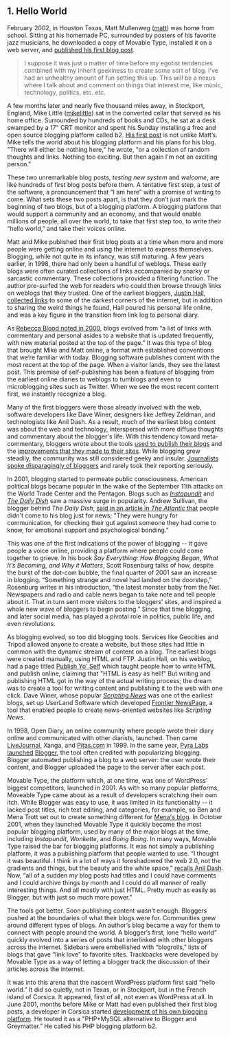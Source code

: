 ## 1. Hello World

February 2002, in Houston Texas, Matt Mullenweg ([matt](http://profiles.wordpress.org/matt)) was home from school. Sitting at his homemade PC, surrounded by posters of his favorite jazz musicians, he downloaded a copy of Movable Type, installed it on a web server, and [published his first blog post](http://ma.tt/2002/02/testing-new-system/).

> I suppose it was just a matter of time before my egotist tendencies combined with my inherit geekiness to create some sort of blog. I’ve had an unhealthy amount of fun setting this up. This will be a nexus where I talk about and comment on things that interest me, like music, technology, politics, etc. etc.

A few months later and nearly five thousand miles away, in Stockport, England, Mike Little ([mikelittle](http://profiles.wordpress.org/mikelittle)) sat in the converted cellar that served as his home office. Surrounded by hundreds of books and CDs, he sat at a desk swamped by a 17" CRT monitor and spent his Sunday installing a free and open source blogging platform called b2. [His first post](http://zed1.com/journalized/archives/2002/04/21/welcome/) is not unlike Matt’s. Mike tells the world about his blogging platform and his plans for his blog. "There will either be nothing here," he wrote, "or a collection of random thoughts and links. Nothing too exciting. But then again I'm not an exciting person."

These two unremarkable blog posts, _testing new system_ and _welcome_, are like hundreds of first blog posts before them. A tentative first step, a test of the software, a pronouncement that “I am here” with a promise of writing to come. What sets these two posts apart, is that they don’t just mark the beginning of two blogs, but of a blogging platform. A blogging platform that would support a community and an economy, and that would enable millions of people, all over the world, to take that first step too, to write their “hello world,” and take their voices online.


Matt and Mike published their first blog posts at a time when more and more people were getting online and using the internet to express themselves. Blogging, while not quite in its infancy, was still maturing. A few years earlier, in 1998, there had only been a handful of weblogs. These early blogs were often curated collections of links accompanied by snarky or sarcastic commentary. These collections provided a filtering function. The author pre-surfed the web for readers who could then browse through links on weblogs that they trusted. One of the earliest bloggers, [Justin Hall](http://www.links.net/), [collected links](http://www.links.net/www/index.html) to some of the darkest corners of the internet, but in addition to sharing the weird things he found, Hall poured his personal life online, and was a key figure in the transition from link log to personal diary. 

As [Rebecca Blood noted in 2000](http://www.rebeccablood.net/essays/weblog_history.html), blogs evolved from “a list of links with commentary and personal asides to a website that is updated frequently, with new material posted at the top of the page.” It was this type of blog that brought Mike and Matt online, a format with established conventions that we’re familiar with today. Blogging software publishes content with the most recent at the top of the page. When a visitor lands, they see the latest post. This premise of self-publishing has been a feature of blogging from the earliest online diaries to weblogs to tumblogs and even to microblogging sites such as Twitter. When we see the most recent content first, we instantly recognize a blog.

Many of the first bloggers were those already involved with the web, software developers like Dave Winer, designers like Jeffrey Zeldman, and technologists like Anil Dash. As a result, much of the earliest blog content was about the web and technology, interspersed with more diffuse thoughts and commentary about the blogger's life. With this tendency toward meta-commentary, bloggers wrote about the tools [used to publish their blogs](http://scripting.com/1997/11/24.html) and the [improvements that they made to their sites](http://dashes.com/anil/1999/08/pulldown-menus.html). While blogging grew steadily, the community was still considered geeky and insular. [Journalists spoke disparagingly of bloggers](http://www.nytimes.com/2002/05/05/books/the-close-reader-at-large-in-the-blogosphere.html) and rarely took their reporting seriously.

In 2001, blogging started to permeate public consciousness. American political blogs became popular in the wake of the September 11th attacks on the World Trade Center and the Pentagon. Blogs such as [_Instapundit_](http://pjmedia.com/instapundit/) and [_The Daily Dish_](http://dish.andrewsullivan.com/) saw a massive surge in popularity. Andrew Sullivan, the blogger behind _The Daily Dish_, [said in an article in _The Atlantic_ that](http://sullivanarchives.theatlantic.com/culture.php) people didn't come to his blog just for news; "They were hungry for communication, for checking their gut against someone they had come to know, for emotional support and psychological bonding."

This was one of the first indications of the power of blogging -- it gave people a voice online, providing a platform where people could come together to grieve.  In his book _Say Everything: How Blogging Began, What It’s Becoming, and Why it Matters_, Scott Rosenburg talks of how, despite the burst of the dot-com bubble, the final quarter of 2001 saw an increase in blogging. “Something strange and novel had landed on the doorstep,” Rosenburg writes in his introduction, “the latest monster baby from the Net. Newspapers and radio and cable news began to take note and tell people about it. That in turn sent more visitors to the bloggers’ sites, and inspired a whole new wave of bloggers to begin posting.” Since that time blogging, and later social media, has played a pivotal role in politics, public life, and even revolutions.


As blogging evolved, so too did blogging tools. Services like Geocities and Tripod allowed anyone to create a website, but these sites had little in common with the dynamic stream of content on a blog. The earliest blogs were created manually, using HTML and FTP. Justin Hall, on his weblog, had a page titled [Publish Yo' Self](http://www.links.net/webpub/) which taught people how to write HTML and publish online, claiming that "HTML is easy as hell!" But writing and publishing HTML got in the way of the actual writing process; the dream was to create a tool for writing content and publishing it to the web with one click. Dave Winer, whose popular [_Scripting News_](http://scripting.com/) was one of the earliest blogs, set up UserLand Software which developed [Frontier NewsPage](http://scripting.com/frontier/netScripting/newsPage.html), a tool that enabled people to create news-oriented websites like _Scripting News_.

In 1998, Open Diary, an online community where people wrote their diary online and communicated with other diarists, launched. Then came [LiveJournal](http://www.livejournal.com/), Xanga, and [Pitas.com](http://www.pitas.com/) in 1999. In the same year, [Pyra Labs launched](http://evhead.com/1999/08/we-just-launched-cool-new-tool-at-pyra.asp) [Blogger](http://blogger.com), the tool often credited with popularizing blogging. Blogger automated publishing a blog to a web server: the user wrote their content, and Blogger uploaded the page to the server after each post.

Movable Type, the platform which, at one time, was one of WordPress' biggest competitors, launched in 2001. As with so many popular platforms, Moveable Type came about as a result of developers scratching their own itch. While Blogger was easy to use, it was limited in its functionality -- it lacked post titles, rich text editing, and categories, for example, so Ben and Mena Trott set out to create something different for [Mena's blog](http://www.dollarshort.org/). In October 2001, when they launched Movable Type it quickly became the most popular blogging platform, used by many of the major blogs at the time, including _Instapundit_, _Wonkette_, and _Boing Boing_. In many ways, Movable Type raised the bar for blogging platforms. It was not simply a publishing platform, it was a publishing platform that people wanted to use. “I thought it was beautiful. I think in a lot of ways it foreshadowed the web 2.0, not the gradients and things, but the beauty and the white space," [recalls Anil Dash](http://archive.wordpress.org/interviews/2013_06_28_Dash.html#L7). Now, “all of a sudden my blog posts had titles and I could have comments and I could archive things by month and I could do all manner of really interesting things. And all mostly with just HTML. Pretty much as easily as Blogger, but with just so much more power."

The tools got better. Soon publishing content wasn’t enough. Bloggers pushed at the boundaries of what their blogs were for. Communities grew around different types of blogs. An author’s blog became a way for them to connect with people around the world. A blogger’s first, lone “hello world” quickly evolved into a series of posts that interlinked with other bloggers across the internet. Sidebars were embellished with “blogrolls,” lists of blogs that gave “link love” to favorite sites. Trackbacks were developed by Movable Type as a way of letting a blogger track the discussion of their articles across the internet. 

It was into this arena that the nascent WordPress platform first said “hello world.” It did so quietly, not in Texas, or in Stockport, but in the French island of Corsica. It appeared, first of all, not even as WordPress at all. In June 2001, months before Mike or Matt had even published their first blog posts, a developer in Corsica started [development of his own blogging platform](http://zengun.org/weblog/archives/2001/06/post1958/). He touted it as a "PHP+MySQL alternative to Blogger and Greymatter.” He called his PHP blogging platform b2.

